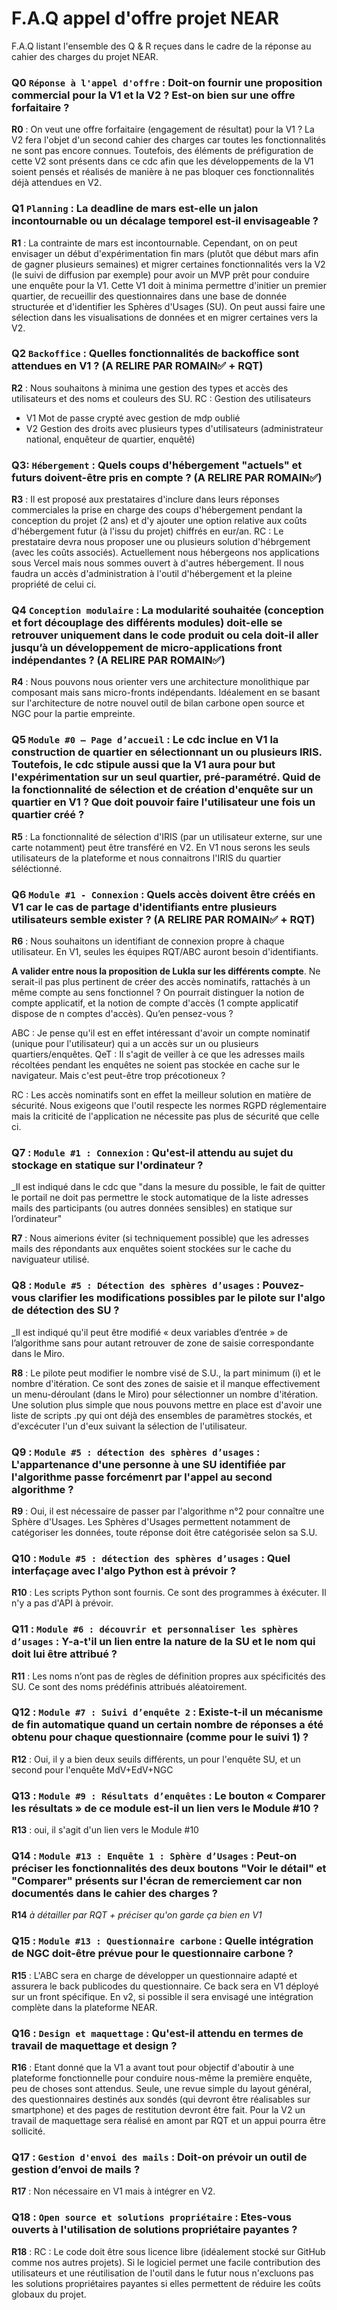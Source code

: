 # F.A.Q appel d'offre projet NEAR

F.A.Q listant l'ensemble des Q & R reçues dans le cadre de la réponse au cahier des charges du projet NEAR.

### Q0  `Réponse à l'appel d'offre` : Doit-on fournir une proposition commercial pour la V1 et la V2 ? Est-on bien sur une offre forfaitaire ?

**R0** : On veut une offre forfaitaire (engagement de résultat) pour la V1 ? La V2 fera l'objet d'un second cahier des charges car toutes les fonctionnalités ne sont pas encore connues. Toutefois, des éléments de préfiguration de cette V2 sont présents dans ce cdc afin que les développements de la V1 soient pensés et réalisés de manière à ne pas bloquer ces fonctionnalités déjà attendues en V2.

### Q1 `Planning` : La deadline de mars est-elle un jalon incontournable ou un décalage temporel est-il envisageable ?

**R1** : La contrainte de mars est incontournable. Cependant, on on peut envisager un début d'expérimentation fin mars (plutôt que début mars afin de gagner plusieurs semaines) et migrer certaines fonctionnalités vers la V2 (le suivi de diffusion par exemple) pour avoir un MVP prêt pour conduire une enquête pour la V1. Cette V1 doit à minima permettre d'initier un premier quartier, de recueillir des questionnaires dans une base de donnée structurée et d'identifier les Sphères d'Usages (SU). On peut aussi faire une sélection dans les visualisations de données et en migrer certaines vers la V2.

### Q2 `Backoffice` : Quelles fonctionnalités de backoffice sont attendues en V1 ? (A RELIRE PAR ROMAIN✅ + RQT)

**R2** : Nous souhaitons à minima une gestion des types et accès des utilisateurs et des noms et couleurs des SU.
RC : 
Gestion des utilisateurs
- V1 Mot de passe crypté avec gestion de mdp oublié
- V2 Gestion des droits avec plusieurs types d'utilisateurs (administrateur national, enquêteur de quartier, enquêté)

### Q3: `Hébergement` : Quels coups d'hébergement "actuels" et futurs doivent-être pris en compte ? (A RELIRE PAR ROMAIN✅)

**R3** : Il est proposé aux prestataires d'inclure dans leurs réponses commerciales la prise en charge des coups d'hébergement pendant la conception du projet (2 ans) et d'y ajouter une option relative aux coûts d'hébergement futur (à l'issu du projet) chiffrés en eur/an. 
RC : Le prestataire devra nous proposer une ou plusieurs solution d'hébrgement (avec les coûts associés). Actuellement nous hébergeons nos applications sous Vercel mais nous sommes ouvert à d'autres hébergement. Il nous faudra un accès d'administration à l'outil d'hébergement et la pleine propriété de celui ci.

### Q4 `Conception modulaire` : La modularité souhaitée (conception et fort découplage des différents modules) doit-elle se retrouver uniquement dans le code produit ou cela doit-il aller jusqu’à un développement de micro-applications front indépendantes ? (A RELIRE PAR ROMAIN✅)

**R4** : Nous pouvons nous orienter vers une architecture monolithique par composant mais sans micro-fronts indépendants. Idéalement en se basant sur l'architecture de notre nouvel outil de bilan carbone open source et NGC pour la partie empreinte.

### Q5 `Module #0 – Page d’accueil` : Le cdc inclue en V1  la construction de quartier en sélectionnant un ou plusieurs IRIS. Toutefois, le cdc stipule aussi que la V1 aura pour but l'expérimentation sur un seul quartier, pré-paramétré. Quid de la fonctionnalité de sélection et de création d'enquête sur un quartier en V1 ? Que doit pouvoir faire l'utilisateur une fois un quartier créé ?

**R5** : La fonctionnalité de sélection d'IRIS (par un utilisateur externe, sur une carte notamment) peut être transféré en V2. En V1 nous serons les seuls utilisateurs de la plateforme et nous connaitrons l'IRIS du quartier séléctionné.

### Q6 `Module #1 - Connexion` : Quels accès doivent être créés en V1 car le cas de partage d'identifiants entre plusieurs utilisateurs semble exister ? (A RELIRE PAR ROMAIN✅ + RQT)

**R6** : Nous souhaitons un identifiant de connexion propre à chaque utilisateur. En V1, seules les équipes RQT/ABC auront besoin d'identifiants.

**A valider entre nous la proposition de Lukla sur les différents compte**. Ne serait-il pas plus pertinent de créer des accès nominatifs, rattachés à un même compte au sens fonctionnel ? On pourrait distinguer la notion de compte applicatif, et la notion de compte d'accès (1 compte applicatif dispose de n comptes d'accès). Qu’en pensez-vous ?

ABC : Je pense qu'il est en effet intéressant d'avoir un compte nominatif (unique pour l'utilisateur) qui a un accès sur un ou plusieurs quartiers/enquêtes.
QeT : Il s'agit de veiller à ce que les adresses mails récoltées pendant les enquêtes ne soient pas stockée en cache sur le navigateur. Mais c'est peut-être trop précotioneux ?

RC : Les accès nominatifs sont en effet la meilleur solution en matière de sécurité. Nous exigeons que l'outil respecte les normes RGPD réglementaire mais la criticité de l'application ne nécessite pas plus de sécurité que celle ci.

### Q7 : `Module #1 : Connexion` : Qu'est-il attendu au sujet du stockage en statique sur l'ordinateur ?

_Il est indiqué dans le cdc que "dans la mesure du possible, le fait de quitter le portail ne doit pas permettre le stock automatique de la liste adresses mails des participants (ou autres données sensibles) en statique sur l’ordinateur"

**R7** : Nous aimerions éviter (si techniquement possible) que les adresses mails des répondants aux enquêtes soient stockées sur le cache du naviguateur utilisé. 


### Q8 : `Module #5 : Détection des sphères d’usages` : Pouvez-vous clarifier les modifications possibles par le pilote sur l'algo de détection des SU ?

_Il est indiqué qu'il peut être modifié « deux variables d’entrée » de l’algorithme sans pour autant retrouver de zone de saisie correspondante dans le Miro.

**R8** : Le pilote peut modifier le nombre visé de S.U., la part minimum (i) et le nombre d'itération. Ce sont des zones de saisie et il manque effectivement un menu-déroulant (dans le Miro) pour sélectionner un nombre d'itération. Une solution plus simple que nous pouvons mettre en place est d'avoir une liste de scripts .py qui ont déjà des ensembles de paramètres stockés, et d'excécuter l'un d'eux suivant la sélection de l'utilisateur.

### Q9 : `Module #5 : détection des sphères d’usages` : L'appartenance d'une personne à une SU identifiée par l'algorithme passe forcémenrt par l'appel au second algorithme ?

**R9** : Oui, il est nécessaire de passer par l'algorithme n°2 pour connaître une Sphère d'Usages. Les Sphères d'Usages permettent notamment de catégoriser les données, toute réponse doit être catégorisée selon sa S.U.

### Q10 : `Module #5 : détection des sphères d’usages` : Quel interfaçage avec l'algo Python est à prévoir ?

**R10** : Les scripts Python sont fournis. Ce sont des programmes à éxécuter. Il n'y a pas d'API à prévoir.

### Q11 : `Module #6 : découvrir et personnaliser les sphères d’usages` : Y-a-t'il un lien entre la nature de la SU et le nom qui doit lui être attribué ?

**R11** : Les noms n’ont pas de règles de définition propres aux spécificités des SU. Ce sont des noms prédéfinis attribués aléatoirement.

### Q12 : `Module #7 : Suivi d’enquête 2` : Existe-t-il un mécanisme de fin automatique quand un certain nombre de réponses a été obtenu pour chaque questionnaire (comme pour le suivi 1) ?

**R12** : Oui, il y a bien deux seuils différents, un pour l'enquête SU, et un second pour l'enquête MdV+EdV+NGC

### Q13 : `Module #9 : Résultats d’enquêtes` : Le bouton « Comparer les résultats » de ce module est-il un lien vers le Module #10 ?

**R13** : oui, il s'agit d'un lien vers le Module #10

### Q14 : `Module #13 : Enquête 1 : Sphère d’Usages` : Peut-on préciser les fonctionnalités des deux boutons "Voir le détail" et "Comparer" présents sur l'écran de remerciement car non documentés dans le cahier des charges ? 

**R14** _à détailler par RQT + préciser qu'on garde ça bien en V1_

### Q15 : `Module #13 : Questionnaire carbone` : Quelle intégration de NGC doit-être prévue pour le questionnaire carbone ?

**R15** : L'ABC sera en charge de développer un questionnaire adapté et assurera le back publicodes du questionnaire. Ce back sera en V1 déployé sur un front spécifique. En v2, si possible il sera envisagé une intégration complète dans la plateforme NEAR.

### Q16 : `Design et maquettage` : Qu'est-il attendu en termes de travail de maquettage et design ?

**R16** : Etant donné que la V1 a avant tout pour objectif d'aboutir à une plateforme fonctionnelle pour conduire nous-même la première enquête, peu de choses sont attendus. Seule, une revue simple du layout général, des questionnaires destinés aux sondés (qui devront être réalisables sur smartphone) et des pages de restitution devront être fait. Pour la V2 un travail de maquettage sera réalisé en amont par RQT et un appui pourra être sollicité.

### Q17 : `Gestion d'envoi des mails` : Doit-on prévoir un outil de gestion d’envoi de mails ?

**R17** : Non nécessaire en V1 mais à intégrer en V2.

### Q18 : `Open source et solutions propriétaire` : Etes-vous ouverts à l'utilisation de solutions propriétaire payantes ?

**R18** : 
RC : Le code doit être sous licence libre (idéalement stocké sur GitHub comme nos autres projets). Si le logiciel permet une facile contribution des utilisateurs et une réutilisation de l'outil dans le futur nous n'excluons pas les solutions propriétaires payantes si elles permettent de réduire les coûts globaux du projet.
